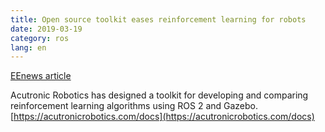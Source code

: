 ```yaml
---
title: Open source toolkit eases reinforcement learning for robots
date: 2019-03-19
category: ros
lang: en
---
```

[EEnews article](https://www.eenewseurope.com/news/open-source-toolkit-eases-reinforcement-learning-robots)

Acutronic Robotics has designed a toolkit for developing and comparing reinforcement learning algorithms using ROS 2 and Gazebo.
[https://acutronicrobotics.com/docs](https://acutronicrobotics.com/docs)

